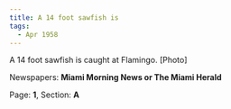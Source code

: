 ```yaml
---  
title: A 14 foot sawfish is  
tags:  
  - Apr 1958  
---  
```

  
A 14 foot sawfish is caught at Flamingo. [Photo]  
  
Newspapers: **Miami Morning News or The Miami Herald**  
  
Page: **1**, Section: **A** 
